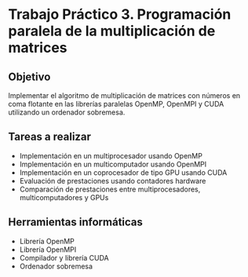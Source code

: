 # Trabajo Práctico 3. Programación paralela de la multiplicación de matrices

## Objetivo

Implementar el algoritmo de multiplicación de matrices con números en coma flotante en las librerías paralelas OpenMP, OpenMPI y CUDA utilizando un ordenador sobremesa.

## Tareas a realizar

- Implementación en un multiprocesador usando OpenMP
- Implementación en un multicomputador usando OpenMPI
- Implementación en un coprocesador de tipo GPU usando CUDA
- Evaluación de prestaciones usando contadores hardware
- Comparación de prestaciones entre multiprocesadores, multicomputadores y GPUs

## Herramientas informáticas

- Librería OpenMP
- Librería OpenMPI
- Compilador y librería CUDA
- Ordenador sobremesa
